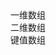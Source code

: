 <!DOCTYPE html>
<html>
    <body>
        <div id="one_arr"> 一维数组 </div>
        <div id="two_arr"> 二维数组 </div>
        <div id="obj"> 键值数组 </div>
        <script type="text/javascript">
            $(function () {
                $('#one_arr').click(function () {
                    var one_arr = ["one", "two", "three", "four"]; 
                    $.each(one_arr, function(){
                    alert(this); 
                    });
                });

                $('#two_arr').click(function () {
                    var two_arr = [[1, 2, 3], [4, 5, 6], [7, 8, 9]] 
                    $.each(two_arr, function(i, item){
                        $.each(item, function(j, result){
                        alert(result); 
                        });
                    });
                });

                $('#obj').click(function () {
                    var obj = { one:100, two:364, three:547, four:509}; 
                    $.each(obj, function(key, val) {
                    alert(obj[key]); 
                    });
                });

        });
        </script>
    </body>
</html>
